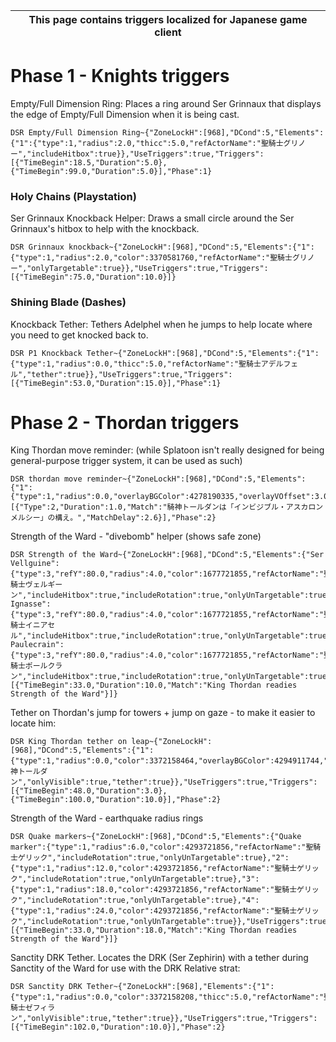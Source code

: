 |This page contains triggers localized for Japanese game client|
|---|

# Phase 1 - Knights triggers
Empty/Full Dimension Ring: Places a ring around Ser Grinnaux that displays the edge of Empty/Full Dimension when it is being cast.
```
DSR Empty/Full Dimension Ring~{"ZoneLockH":[968],"DCond":5,"Elements":{"1":{"type":1,"radius":2.0,"thicc":5.0,"refActorName":"聖騎士グリノー","includeHitbox":true}},"UseTriggers":true,"Triggers":[{"TimeBegin":18.5,"Duration":5.0},{"TimeBegin":99.0,"Duration":5.0}],"Phase":1}
```
### Holy Chains (Playstation)
Ser Grinnaux Knockback Helper: Draws a small circle around the Ser Grinnaux's hitbox to help with the knockback.
```
DSR Grinnaux knockback~{"ZoneLockH":[968],"DCond":5,"Elements":{"1":{"type":1,"radius":2.0,"color":3370581760,"refActorName":"聖騎士グリノー","onlyTargetable":true}},"UseTriggers":true,"Triggers":[{"TimeBegin":75.0,"Duration":10.0}]}
```
### Shining Blade (Dashes)
Knockback Tether: Tethers Adelphel when he jumps to help locate where you need to get knocked back to.
```
DSR P1 Knockback Tether~{"ZoneLockH":[968],"DCond":5,"Elements":{"1":{"type":1,"radius":0.0,"thicc":5.0,"refActorName":"聖騎士アデルフェル","tether":true}},"UseTriggers":true,"Triggers":[{"TimeBegin":53.0,"Duration":15.0}],"Phase":1}
```

# Phase 2 - Thordan triggers
King Thordan move reminder: (while Splatoon isn't really designed for being general-purpose trigger system, it can be used as such)
```
DSR thordan move reminder~{"ZoneLockH":[968],"DCond":5,"Elements":{"1":{"type":1,"radius":0.0,"overlayBGColor":4278190335,"overlayVOffset":3.0,"overlayFScale":8.0,"thicc":0.0,"overlayText":"MOVE","refActorType":1}},"UseTriggers":true,"Triggers":[{"Type":2,"Duration":1.0,"Match":"騎神トールダンは「インビジブル・アスカロンメルシー」の構え。","MatchDelay":2.6}],"Phase":2}
```

Strength of the Ward - "divebomb" helper (shows safe zone)
```
DSR Strength of the Ward~{"ZoneLockH":[968],"DCond":5,"Elements":{"Ser Vellguine":{"type":3,"refY":80.0,"radius":4.0,"color":1677721855,"refActorName":"聖騎士ヴェルギーン","includeHitbox":true,"includeRotation":true,"onlyUnTargetable":true},"Ser Ignasse":{"type":3,"refY":80.0,"radius":4.0,"color":1677721855,"refActorName":"聖騎士イニアセル","includeHitbox":true,"includeRotation":true,"onlyUnTargetable":true},"Ser Paulecrain":{"type":3,"refY":80.0,"radius":4.0,"color":1677721855,"refActorName":"聖騎士ポールクラン","includeHitbox":true,"includeRotation":true,"onlyUnTargetable":true}},"UseTriggers":true,"Triggers":[{"TimeBegin":33.0,"Duration":10.0,"Match":"King Thordan readies Strength of the Ward"}]}
```

Tether on Thordan's jump for towers + jump on gaze - to make it easier to locate him:
```
DSR King Thordan tether on leap~{"ZoneLockH":[968],"DCond":5,"Elements":{"1":{"type":1,"radius":0.0,"color":3372158464,"overlayBGColor":4294911744,"overlayVOffset":3.0,"thicc":19.9,"refActorName":"騎神トールダン","onlyVisible":true,"tether":true}},"UseTriggers":true,"Triggers":[{"TimeBegin":48.0,"Duration":3.0},{"TimeBegin":100.0,"Duration":10.0}],"Phase":2}
```

Strength of the Ward - earthquake radius rings
```
DSR Quake markers~{"ZoneLockH":[968],"DCond":5,"Elements":{"Quake marker":{"type":1,"radius":6.0,"color":4293721856,"refActorName":"聖騎士ゲリック","includeRotation":true,"onlyUnTargetable":true},"2":{"type":1,"radius":12.0,"color":4293721856,"refActorName":"聖騎士ゲリック","includeRotation":true,"onlyUnTargetable":true},"3":{"type":1,"radius":18.0,"color":4293721856,"refActorName":"聖騎士ゲリック","includeRotation":true,"onlyUnTargetable":true},"4":{"type":1,"radius":24.0,"color":4293721856,"refActorName":"聖騎士ゲリック","includeRotation":true,"onlyUnTargetable":true}},"UseTriggers":true,"Triggers":[{"TimeBegin":33.0,"Duration":18.0,"Match":"King Thordan readies Strength of the Ward"}]}
```

Sanctity DRK Tether. Locates the DRK (Ser Zephirin) with a tether during Sanctity of the Ward for use with the DRK Relative strat:
```
DSR Sanctity DRK Tether~{"ZoneLockH":[968],"Elements":{"1":{"type":1,"radius":0.0,"color":3372158208,"thicc":5.0,"refActorName":"聖騎士ゼフィラン","onlyVisible":true,"tether":true}},"UseTriggers":true,"Triggers":[{"TimeBegin":102.0,"Duration":10.0}],"Phase":2}
```
